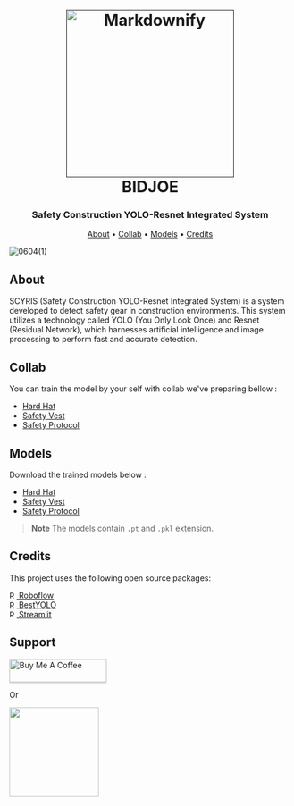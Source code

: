 
<h1 align="center">
  <br>
  <a href=""><img src="https://github.com/bidjoe7/Deployment-BestYOLO/assets/132433948/bc8ef9e8-6a3a-4195-9e34-ef4b96c5af3b" alt="Markdownify" width="300"></a>
  <br>
  BIDJOE
  <br>
</h1>

<h3 align="center">Safety Construction YOLO-Resnet Integrated System</h3>

<p align="center">
  <a href="#About">About</a> •
<!--   <a href="#Dataset">Dataset</a> • -->
  <a href="#Collab">Collab</a> •
  <a href="#Models">Models</a> •
  <a href="#Credits">Credits</a>
</p>

![0604(1)](https://github.com/bidjoe7/Deployment-BestYOLO/assets/132433948/4b0776d8-d11c-43fa-86cc-9fc4f06060c1)

## About

SCYRIS (Safety Construction YOLO-Resnet Integrated System) is a system developed to detect safety gear in construction environments. This system utilizes a technology called YOLO (You Only Look Once) and Resnet (Residual Network), which harnesses artificial intelligence and image processing to perform fast and accurate detection.

## Collab

You can train the model by your self with collab we've preparing bellow :
<br>

- [Hard Hat](https://colab.research.google.com/drive/17gPm4mht2L5FwxzA-dKpW3RX8VJWvTJ2?usp=sharing)
- [Safety Vest](https://colab.research.google.com/drive/1CnnIm_ahdVi4PoD_WvZwThZ3EEDDZicA?usp=sharing)
- [Safety Protocol](https://colab.research.google.com/drive/1P1FXiOSulVQ7np33bOMM7s6ZYtGv7yee?usp=sharing)

## Models

Download the trained models below :
<br>
- [Hard Hat](https://huggingface.co/BIDJOE/Hard-Hat-100E/tree/main)
- [Safety Vest]()
- [Safety Protocol](https://huggingface.co/BIDJOE/Safety-Protocol-100E/tree/main)

> **Note**
> The models contain `.pt` and `.pkl` extension.

## Credits

This project uses the following open source packages:

<a href="https://roboflow.com/" ><img src="https://user-images.githubusercontent.com/132433948/243157818-ef372637-9336-445a-8878-e6e7dcee413a.png" alt="Roboflow" width="13"> Roboflow</a>
<br>
<a href="https://github.com/WangRongsheng/BestYOLO/" ><img src="https://user-images.githubusercontent.com/132433948/243158168-9c122445-0077-446f-9200-35d21f4adcd4.png" alt="Roboflow" width="13"> BestYOLO</a>
<br>
<a href="https://streamlit.io/" ><img src="https://user-images.githubusercontent.com/132433948/243158560-2bfed960-e925-43d1-b516-fc3043f93bc4.png" alt="Roboflow" width="13"> Streamlit</a>



## Support

<a href="https://www.buymeacoffee.com/5Zn8Xh3l9" target="_blank"><img src="https://www.buymeacoffee.com/assets/img/custom_images/purple_img.png" alt="Buy Me A Coffee" style="height: 41px !important;width: 174px !important;box-shadow: 0px 3px 2px 0px rgba(190, 190, 190, 0.5) !important;-webkit-box-shadow: 0px 3px 2px 0px rgba(190, 190, 190, 0.5) !important;" ></a>

<p>Or</p> 

<a href="https://www.patreon.com/amitmerchant">
	<img src="https://c5.patreon.com/external/logo/become_a_patron_button@2x.png" width="160">
</a>



